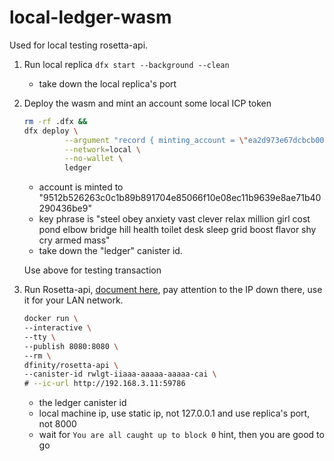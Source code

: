 # local-ledger-wasm
Used for local testing rosetta-api.

1. Run local replica
   `dfx start --background --clean`

   - take down the local replica's port
2. Deploy the wasm and mint an account some local ICP token
   
   ```bash
   rm -rf .dfx &&
   dfx deploy \
            --argument "record { minting_account = \"ea2d973e67dcbcb00f1cfb36d05d600eef68c7513c18dac8ef52d165c1d38c36\"; initial_values = vec { record { \"9512b526263c0c1b89b891704e85066f10e08ec11b9639e8ae71b40290436be9\"; record { e8s = 18446744073709551615 } } }; max_message_size_bytes = null; transaction_window = null; archive_options = null; send_whitelist = vec {}}" \
            --network=local \
            --no-wallet \
            ledger
    ```

    - account is minted to "9512b526263c0c1b89b891704e85066f10e08ec11b9639e8ae71b40290436be9"
    - key phrase is "steel obey anxiety vast clever relax million girl cost pond elbow bridge hill health toilet desk sleep grid boost flavor shy cry armed mass"
    - take down the "ledger" canister id.

    Use above for testing transaction

3. Run Rosetta-api, [document here](https://sdk.dfinity.org/docs/integration/ledger-quick-start.html), pay attention to the IP down there, use it for your LAN network.
    

    ```bash
    docker run \
    --interactive \
    --tty \
    --publish 8080:8080 \
    --rm \
    dfinity/rosetta-api \
    --canister-id rwlgt-iiaaa-aaaaa-aaaaa-cai \
    # --ic-url http://192.168.3.11:59786
    ```

    - the ledger canister id
    - local machine ip, use static ip, not 127.0.0.1 and use replica's port, not 8000
    - wait for `You are all caught up to block 0` hint, then you are good to go